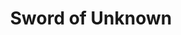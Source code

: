 ---
layout: game
title: "Sword of Unknown"
category: "mobile"
type: game
permalink: /games/sword_of_unknown/
cover: cover_sword_of_unknown.jpeg

description: "it is an adventure/RPG game"
language: Actionscript/Adobe Air
platform: Mobile
category: "Adventure/RPG"
role: Game Developer/ Game Design
framework: StarlingMVC, Starling, Feathers, Citrus
---